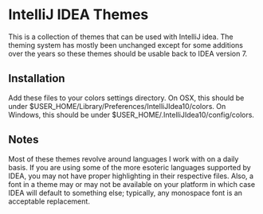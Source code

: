 # IntelliJ IDEA Themes

This is a collection of themes that can be used with IntelliJ idea.  The theming system has mostly been unchanged except for some additions over the years so these themes should be usable back to IDEA version 7. 

## Installation

Add these files to your colors settings directory.  On OSX, this should be under $USER_HOME/Library/Preferences/IntelliJIdea10/colors.  On Windows, this should be under $USER_HOME/.IntelliJIdea10/config/colors.

## Notes

Most of these themes revolve around languages I work with on a daily basis.  If you are using some of the more esoteric languages supported by IDEA, you may not have proper highlighting in their respective files.  Also, a font in a theme may or may not be available on your platform in which case IDEA will default to something else; typically, any monospace font is an acceptable replacement.
